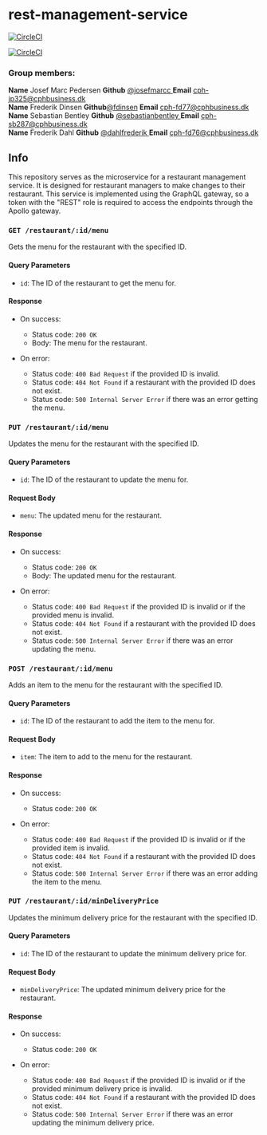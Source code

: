 # rest-management-service
[![CircleCI](https://dl.circleci.com/status-badge/img/gh/f2js/rest-management-service/tree/main.svg?style=svg&circle-token=b2e5ef75b38e0f9e9c3e809138f5d963b73830af)](https://dl.circleci.com/status-badge/redirect/gh/f2js/rest-management-service/tree/main)

[![CircleCI](https://dl.circleci.com/insights-snapshot/gh/f2js/rest-management-service/main/build-deploy-master/badge.svg?window=30d&circle-token=df9156550fca02bfd2c36241a6d0f1398f2328c3)](https://app.circleci.com/insights/github/f2js/rest-management-service/workflows/build-deploy-master/overview?branch=main&reporting-window=last-30-days&insights-snapshot=true)

### Group members: 

**Name** Josef Marc Pedersen **Github** [@josefmarcc ](https://github.com/josefmarcc) **Email** cph-jp325@cphbusiness.dk  
**Name** Frederik Dinsen **Github**[@fdinsen](https://github.com/fdinsen) **Email** cph-fd77@cphbusiness.dk  
**Name** Sebastian Bentley **Github** [@sebastianbentley ](https://github.com/SebastianBentley) **Email** cph-sb287@cphbusiness.dk  
**Name** Frederik Dahl **Github** [@dahlfrederik ](https://github.com/dahlfrederik) **Email** cph-fd76@cphbusiness.dk  


## Info
This repository serves as the microservice for a restaurant management service. It is designed for restaurant managers to make changes to their restaurant. 
This service is implemented using the GraphQL gateway, so a token with the "REST" role is required to access the endpoints through the Apollo gateway.

### `GET /restaurant/:id/menu`

Gets the menu for the restaurant with the specified ID.

#### Query Parameters
- `id`: The ID of the restaurant to get the menu for.

#### Response
- On success:
  - Status code: `200 OK`
  - Body: The menu for the restaurant.

- On error:
  - Status code: `400 Bad Request` if the provided ID is invalid.
  - Status code: `404 Not Found` if a restaurant with the provided ID does not exist.
  - Status code: `500 Internal Server Error` if there was an error getting the menu.

### `PUT /restaurant/:id/menu`

Updates the menu for the restaurant with the specified ID.

#### Query Parameters
- `id`: The ID of the restaurant to update the menu for.

#### Request Body
- `menu`: The updated menu for the restaurant.

#### Response
- On success:
  - Status code: `200 OK`
  - Body: The updated menu for the restaurant.

- On error:
  - Status code: `400 Bad Request` if the provided ID is invalid or if the provided menu is invalid.
  - Status code: `404 Not Found` if a restaurant with the provided ID does not exist.
  - Status code: `500 Internal Server Error` if there was an error updating the menu.

### `POST /restaurant/:id/menu`

Adds an item to the menu for the restaurant with the specified ID.

#### Query Parameters
- `id`: The ID of the restaurant to add the item to the menu for.

#### Request Body
- `item`: The item to add to the menu for the restaurant.

#### Response
- On success:
  - Status code: `200 OK`

- On error:
  - Status code: `400 Bad Request` if the provided ID is invalid or if the provided item is invalid.
  - Status code: `404 Not Found` if a restaurant with the provided ID does not exist.
  - Status code: `500 Internal Server Error` if there was an error adding the item to the menu.

### `PUT /restaurant/:id/minDeliveryPrice`

Updates the minimum delivery price for the restaurant with the specified ID.

#### Query Parameters
- `id`: The ID of the restaurant to update the minimum delivery price for.

#### Request Body
- `minDeliveryPrice`: The updated minimum delivery price for the restaurant.

#### Response
- On success:
  - Status code: `200 OK`

- On error:
  - Status code: `400 Bad Request` if the provided ID is invalid or if the provided minimum delivery price is invalid.
  - Status code: `404 Not Found` if a restaurant with the provided ID does not exist.
  - Status code: `500 Internal Server Error` if there was an error updating the minimum delivery price.
